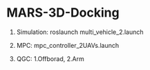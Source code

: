 # MARS-3D-Docking

1. Simulation: roslaunch multi_vehicle_2.launch

2. MPC: mpc_controller_2UAVs.launch

3. QGC: 1.Offborad, 2.Arm
